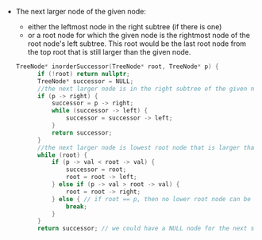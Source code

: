 - The next larger node of the given node:
  - either the leftmost node in the right subtree (if there is one)
  - or a root node for which the given node is the rightmost node of the root node's left subtree. This root would be the last root node from the top root that is still larger than the given node.
  
  ```cpp
  TreeNode* inorderSuccessor(TreeNode* root, TreeNode* p) {
        if (!root) return nullptr;
        TreeNode* successor = NULL;
        //the next larger node is in the right subtree of the given node
        if (p -> right) {
            successor = p -> right;
            while (successor -> left) {
                successor = successor -> left;
            }
            return successor;
        }
        //the next larger node is lowest root node that is larger than the given node
        while (root) {
            if (p -> val < root -> val) {
                successor = root;
                root = root -> left;
            } else if (p -> val > root -> val) {
                root = root -> right;
            } else { // if root == p, then no lower root node can be greater, thus we can terminate
                break;
            }
        }
        return successor; // we could have a NULL node for the next successor if the given node is the largest node in the tree 
